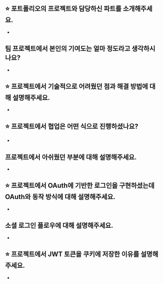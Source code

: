 ## ⭐ 포트폴리오의 프로젝트와 담당하신 파트를 소개해주세요.

-

## 팀 프로젝트에서 본인의 기여도는 얼마 정도라고 생각하시나요?

-

## ⭐ 프로젝트에서 기술적으로 어려웠던 점과 해결 방법에 대해 설명해주세요.

-

## ⭐ 프로젝트에서 협업은 어떤 식으로 진행하셨나요?

-

## 프로젝트에서 아쉬웠던 부분에 대해 설명해주세요.

-

## ⭐ 프로젝트에서 OAuth에 기반한 로그인을 구현하셨는데 OAuth와 동작 방식에 대해 설명해주세요.

-

## 소셜 로그인 플로우에 대해 설명해주세요.

-

## ⭐ 프로젝트에서 JWT 토큰을 쿠키에 저장한 이유를 설명해주세요.

-

